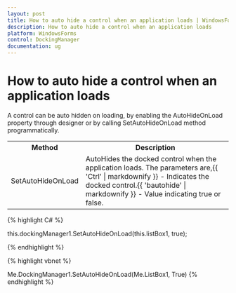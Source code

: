 ```yaml
---
layout: post
title: How to auto hide a control when an application loads | WindowsForms | Syncfusion
description: How to auto hide a control when an application loads
platform: WindowsForms
control: DockingManager
documentation: ug
---
```



# How to auto hide a control when an application loads

A control can be auto hidden on loading, by enabling the AutoHideOnLoad property through designer or by calling SetAutoHideOnLoad method programmatically.

<table>
<tr>
<th>
Method</th><th>
Description</th></tr>
<tr>
<td>
SetAutoHideOnLoad</td><td>
AutoHides the docked control when the application loads. The parameters are,{{ 'Ctrl' | markdownify }} - Indicates the docked control.{{ 'bautohide' | markdownify }} - Value indicating true or false.</td></tr>
</table>



{% highlight C# %}



this.dockingManager1.SetAutoHideOnLoad(this.listBox1, true);

{% endhighlight %}

{% highlight vbnet %}



Me.DockingManager1.SetAutoHideOnLoad(Me.ListBox1, True)
{% endhighlight %}


